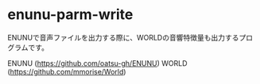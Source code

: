 # enunu-parm-write
ENUNUで音声ファイルを出力する際に、WORLDの音響特徴量も出力するプログラムです。

ENUNU (https://github.com/oatsu-gh/ENUNU)
WORLD (https://github.com/mmorise/World)
